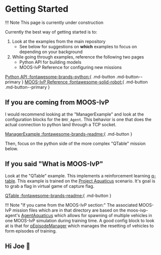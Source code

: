 # Getting Started

!!! Note
    This  page is currently under construction 

Currently the best way of getting started is to:

1. Look at the examples from the main repository
    - See below for suggestions on **which** examples to focus on depending on your background
2. While going through examples, reference the following two pages
    - Python API for building models
    - MOOS-IvP Reference for configuring new missions

[Python API :fontawesome-brands-python:](../python){ .md-button .md-button--primary }
[MOOS-IvP Reference :fontawesome-solid-robot:](../moos_ivp){ .md-button .md-button--primary }

## If you are coming from MOOS-IvP

I would recommend looking at the "ManagerExample" and look at the configuration blocks for the `BHV_Agent`. This behavior is one that does the actual connection to python land through a TCP socket.

[ManagerExample :fontawesome-brands-readme:](https://github.com/mivp-agent/moos-ivp-agent/tree/main/examples/ManagerExample){ .md-button }

Then, focus on the python side of the more complex "QTable" mission below.

## If you said "What is MOOS-IvP"

Look at the "QTable" example. This implements a reinforcement learning [q-table](https://en.wikipedia.org/wiki/Q-learning). This example is trained on the [Project Aquaticus](https://oceanai.mit.edu/aquaticus/pmwiki/pmwiki.php?n=Main.HomePage) scenario. It's goal is to grab a flag in virtual game of capture flag. 

[QTable :fontawesome-brands-readme:](https://github.com/mivp-agent/moos-ivp-agent/tree/main/examples/QTable){ .md-button }

!!! Note "If you came from the MOOS-IvP section:"
    The associated MOOS-IvP mission files which are in that directory are based on the moos-ivp-agent's [AgentAquaticus](https://github.com/mivp-agent/moos-ivp-agent/tree/main/missions/AgentAquaticus) which allows for spawning of multiple vehicles in one MOOS-IvP simulation during training time. A good config block to look at is that for [pEpisodeManager](moos_ivp/episode_manager.md) which manages the resetting of vehicles to form episodes of training.

## Hi Joe :wave:

